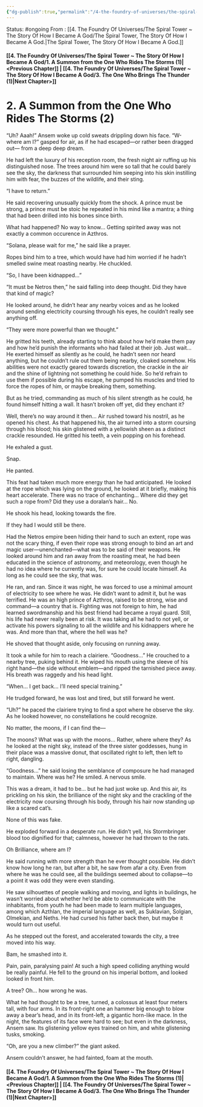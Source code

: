 ```yaml
---
{"dg-publish":true,"permalink":"/4-the-foundry-of-universes/the-spiral-tower-the-story-of-how-i-became-a-god/2-a-summon-from-the-one-who-rides-the-storms-2/"}
---
```


Status: #ongoing
From : [[4. The Foundry Of Universes/The Spiral Tower ~ The Story Of How I Became A God/The Spiral Tower, The Story Of How I Became A God.\|The Spiral Tower, The Story Of How I Became A God.]]
#### [[4. The Foundry Of Universes/The Spiral Tower ~ The Story Of How I Became A God/1. A Summon from the One Who Rides The Storms (1)\|<Previous Chapter]] | [[4. The Foundry Of Universes/The Spiral Tower ~ The Story Of How I Became A God/3. The One Who Brings The Thunder (1)\|Next Chapter>]]
# 2. A Summon from the One Who Rides The Storms (2)
“Uh? Aaah!” Ansem woke up cold sweats drippling down his face. “W-where am I?” gasped for air, as if he had escaped—or rather been dragged out— from a deep deep dream.

He had left the luxury of his reception room, the fresh night air ruffing up his distinguished nose. The trees around him were so tall that he could barely see the sky, the darkness that surrounded him seeping into his skin instilling him with fear, the buzzes of the wildlife, and their sting.

“I have to return.”

He said recovering unusually quickly from the shock. A prince must be strong, a prince must be stoic he repeated in his mind like a mantra; a thing that had been drilled into his bones since birth.

What had happened? No way to know… Getting spirited away was not exactly a common occurence in Azthros.

“Solana, please wait for me,” he said like a prayer.

Ropes bind him to a tree, which would have had him worried if he hadn’t smelled swine meat roasting nearby. He chuckled.

“So, I have been kidnapped…”

“It must be Netros then,” he said falling into deep thought. Did they have that kind of magic?

He looked around, he didn’t hear any nearby voices and as he looked around sending electricity coursing through his eyes, he couldn’t really see anything off.

“They were more powerful than we thought.”

He gritted his teeth, already starting to think about how he’d make them pay and how he’d punish the informants who had failed at their job. Just wait... He exerted himself as silently as he could, he hadn’t seen nor heard anything, but he couldn’t rule out them being nearby, cloaked somehow. His abilities were not exactly geared towards discretion, the crackle in the air and the shine of lightning not something he could hide. So he’d refrain to use them if possible during his escape, he pumped his muscles and tried to force the ropes of him, or maybe breaking them, something.

But as he tried, commanding as much of his silent strength as he could, he found himself hitting a wall. It hasn’t broken off yet, did they enchant it?

Well, there’s no way around it then… Air rushed toward his nostril, as he opened his chest. As that happened his, the air turned into a storm coursing through his blood; his skin glistened with a yellowish sheen as a distinct crackle resounded. He gritted his teeth, a vein popping on his forehead.

He exhaled a gust.

Snap.

He panted.

This feat had taken much more energy than he had anticipated. He looked at the rope which was lying on the ground, he looked at it briefly, making his heart accelerate. There was no trace of enchanting… Where did they get such a rope from? Did they use a doralan’s hair… No.

He shook his head, looking towards the fire.

If they had I would still be there.

Had the Netros empire been hiding their hand to such an extent, rope was not the scary thing, if even their rope was strong enough to bind an art and magic user—unenchanted—what was to be said of their weapons. He looked around him and ran away from the roasting meat, he had been educated in the science of astronomy, and meteorology, even though he had no idea where he currently was, for sure he could locate himself. As long as he could see the sky, that was.

He ran, and ran. Since it was night, he was forced to use a minimal amount of electricity to see where he was. He didn’t want to admit it, but he was terrified. He was an high prince of Azthros, raised to be strong, wise and command—a country that is. Fighting was not foreign to him, he had learned swordmanship and his best friend had became a royal guard. Still, his life had never really been at risk. It was taking all he had to not yell, or activate his powers signaling to all the wildlife and his kidnappers where he was. And more than that, where the hell was he?

He shoved that thought aside, only focusing on running away.

It took a while for him to reach a clairiere. “Goodness…” He crouched to a nearby tree, puking behind it. He wiped his mouth using the sleeve of his right hand—the side without emblem—and ripped the tarnished piece away. His breath was raggedy and his head light.

“When… I get back… I’ll need special training.”

He trudged forward, he was lost and tired, but still forward he went.

“Uh?” he paced the clairiere trying to find a spot where he observe the sky. As he looked however, no constellations he could recognize.

No matter, the moons, if I can find the—

The moons? What was up with the moons… Rather, where where they? As he looked at the night sky, instead of the three sister goddesses, hung in their place was a massive donut, that oscillated right to left, then left to right, dangling.

“Goodness…” he said losing the semblance of composure he had managed to maintain. Where was he? He smiled. A nervous smile.

This was a dream, it had to be… but he had just woke up. And this air, its prickling on his skin, the brilliance of the night sky and the crackling of the electricity now coursing through his body, through his hair now standing up like a scared cat’s.

None of this was fake.

He exploded forward in a desperate run. He didn’t yell, his Stormbringer blood too dignified for that; calmness, however he had thrown to the rats.

Oh Brilliance, where am I?

He said running with more strength than he ever thought possible. He didn’t know how long he ran, but after a bit, he saw from afar a city. Even from where he was he could see, all the buildings seemed about to collapse—to a point it was odd they were even standing.

He saw silhouettes of people walking and moving, and lights in buildings, he wasn’t worried about whether he’d be able to communicate with the inhabitants, from youth he had been made to learn multiple languages, among which Azthlan, the imperial language as well, as Suklavian, Solgian, Olmekian, and Neths. He had cursed his father back then, but maybe it would turn out useful.

As he stepped out the forest, and accelerated towards the city, a tree moved into his way.

Bam, he smashed into it.

Pain, pain, paralysing pain! At such a high speed colliding anything would be really painful. He fell to the ground on his imperial bottom, and looked looked in front him.

A tree? Oh… how wrong he was.

What he had thought to be a tree, turned, a colossus at least four meters tall, with four arms. In its front-right one an hammer big enough to blow away a bear’s head, and in its front-left, a gigantic horn-like mace. In the night, the features of its face were hard to see; but even in the darkness, Ansem saw. Its glistening yellow eyes trained on him, and white glistening tusks, smoking.

“Oh, are you a new climber?” the giant asked.

Ansem couldn’t answer, he had fainted, foam at the mouth.


#### [[4. The Foundry Of Universes/The Spiral Tower ~ The Story Of How I Became A God/1. A Summon from the One Who Rides The Storms (1)\|<Previous Chapter]] | [[4. The Foundry Of Universes/The Spiral Tower ~ The Story Of How I Became A God/3. The One Who Brings The Thunder (1)\|Next Chapter>]]